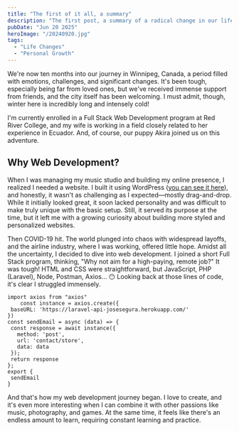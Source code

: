 ```yaml
---
title: "The first of it all, a summary"
description: "The first post, a summary of a radical change in our life."
pubDate: "Jun 20 2025"
heroImage: "/20240920.jpg"
tags:
  - "Life Changes"
  - "Personal Growth"
---
```


We're now ten months into our journey in Winnipeg, Canada, a period filled with emotions, challenges, and significant changes. It's been tough, especially being far from loved ones, but we've received immense support from friends, and the city itself has been welcoming. I must admit, though, winter here is incredibly long and intensely cold!

I'm currently enrolled in a Full Stack Web Development program at Red River College, and my wife is working in a field closely related to her experience in Ecuador. And, of course, our puppy Akira joined us on this adventure.

## Why Web Development?

When I was managing my music studio and building my online presence, I realized I needed a website. I built it using WordPress ([you can see it here](https://2espiral.wordpress.com/)), and honestly, it wasn't as challenging as I expected—mostly drag-and-drop. While it initially looked great, it soon lacked personality and was difficult to make truly unique with the basic setup. Still, it served its purpose at the time, but it left me with a growing curiosity about building more styled and personalized websites.

Then COVID-19 hit. The world plunged into chaos with widespread layoffs, and the airline industry, where I was working, offered little hope. Amidst all the uncertainty, I decided to dive into web development. I joined a short Full Stack program, thinking, "Why not aim for a high-paying, remote job?" It was tough! HTML and CSS were straightforward, but JavaScript, PHP (Laravel), Node, Postman, Axios... 😶 Looking back at those lines of code, it's clear I struggled immensely.

```
import axios from "axios"
    const instance = axios.create({
 baseURL: 'https://laravel-api-josesegura.herokuapp.com/'
})
const sendEmail = async (data) => {
 const response = await instance({
   method: 'post',
   url: 'contact/store',
   data: data
 });
 return response
};
export {
 sendEmail
}
```
And that's how my web development journey began. I love to create, and it's even more interesting when I can combine it with other passions like music, photography, and games. At the same time, it feels like there's an endless amount to learn, requiring constant learning and practice.